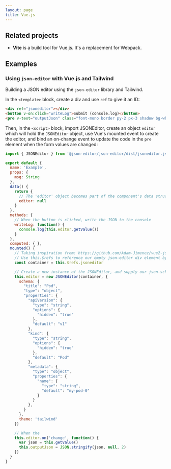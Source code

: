 ```yaml
---
layout: page
title: Vue.js
---
```


## Related projects

- **Vite** is a build tool for Vue.js. It's a replacement for Webpack.

## Examples

### Using `json-editor` with Vue.js and Tailwind

Building a JSON editor using the `json-editor` library and Tailwind.

In the `<template>` block, create a div and use `ref` to give it an ID:

```html
<div ref="jsoneditor"></div>
<button v-on:click="writeLog">Submit (console.log)</button>
<pre v-text="outputJson" class="font-mono border py-2 px-3 shadow bg-white"></pre>
```

Then, in the `<script>` block, import JSONEditor, create an object `editor` which will hold the `JSONEditor` object, use Vue's mounted event to create the editor, and bind an on-change event to update the code in the `pre` element when the form values are changed:

```js
import { JSONEditor } from '@json-editor/json-editor/dist/jsoneditor.js'

export default {
  name: 'Example',
  props: {
    msg: String
  },
  data() {
    return {
      // The 'editor' object becomes part of the component's data structure...
      editor: null
    }
  },
  methods: {
    // When the button is clicked, write the JSON to the console
    writeLog: function() {
      console.log(this.editor.getValue())
    }
  },
  computed: { },
  mounted() {
    // Taking inspiration from: https://github.com/Adam-Jimenez/vue2-jsoneditor/blob/master/src/components/JsonEditor.vue
    // Use this.$refs to reference our empty json-editor div element by its ID
    const container = this.$refs.jsoneditor

    // Create a new instance of the JSONEditor, and supply our json-schema.
    this.editor = new JSONEditor(container, {
      schema: {
        "title": "Pod",
        "type": "object",
        "properties": {
          "apiVersion": {
            "type": "string",
            "options": {
              "hidden": "true"
            },
            "default": "v1"
          },
          "kind": {
            "type": "string",
            "options": {
              "hidden": "true"
            },
            "default": "Pod"
          },
          "metadata": {
            "type": "object",
            "properties": {
              "name": {
                "type": "string",
                "default": "my-pod-0"
              }
            }
          },
        }
      },
      theme: 'tailwind'
    })

    // When the
    this.editor.on('change', function() {
      var json = this.getValue()
      this.outputJson = JSON.stringify(json, null, 2)
    })
  }
}
```

